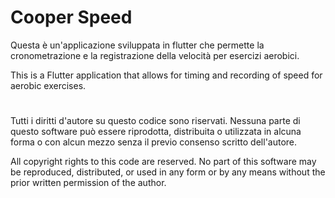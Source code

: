 # Cooper Speed

Questa è un'applicazione sviluppata in flutter che permette la cronometrazione e la registrazione della velocità per esercizi aerobici.

This is a Flutter application that allows for timing and recording of speed for aerobic exercises.

# 

Tutti i diritti d'autore su questo codice sono riservati. Nessuna parte di questo software può essere riprodotta, distribuita o utilizzata in alcuna forma o con alcun mezzo senza il previo consenso scritto dell'autore.

All copyright rights to this code are reserved. No part of this software may be reproduced, distributed, or used in any form or by any means without the prior written permission of the author.

# 
